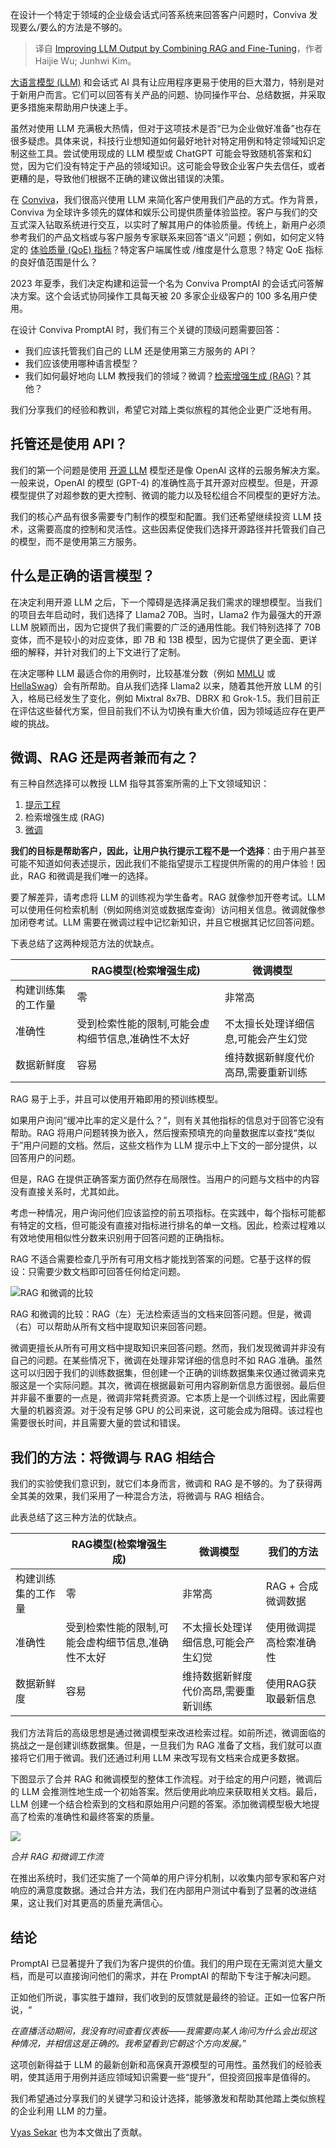 
<!--
title: 通过结合RAG和微调来改进LLM输出
cover: https://cdn.thenewstack.io/media/2024/04/e3e72775-llm-finetuning-rag.jpeg
-->

在设计一个特定于领域的企业级会话式问答系统来回答客户问题时，Conviva 发现要么/要么的方法是不够的。

> 译自 [Improving LLM Output by Combining RAG and Fine-Tuning](https://thenewstack.io/improving-llm-output-by-combining-rag-and-fine-tuning/)，作者 Haijie Wu; Junhwi Kim。


[大语言模型 (LLM)](https://thenewstack.io/7-guiding-principles-for-working-with-llms/) 和会话式 AI 具有让应用程序更易于使用的巨大潜力，特别是对于新用户而言。它们可以回答有关产品的问题、协同操作平台、总结数据，并采取更多措施来帮助用户快速上手。

虽然对使用 LLM 充满极大热情，但对于这项技术是否“已为企业做好准备”也存在很多疑虑。具体来说，科技行业想知道如何最好地针对特定用例和特定领域知识定制这些工具。尝试使用现成的 LLM 模型或 ChatGPT 可能会导致随机答案和幻觉，因为它们没有特定于产品的领域知识。这可能会导致企业客户失去信任，或者更糟的是，导致他们根据不正确的建议做出错误的决策。

在 [Conviva](https://www.conviva.com/)，我们很高兴使用 LLM 来简化客户使用我们产品的方式。作为背景，Conviva 为全球许多领先的媒体和娱乐公司提供质量体验监控。客户与我们的交互式深入钻取系统进行交互，以实时了解其用户的体验质量。传统上，新用户必须参考我们的产品文档或与客户服务专家联系来回答“语义”问题；例如，如何定义特定的 [体验质量 (QoE) 指标](https://thenewstack.io/why-observability-cant-measure-what-really-matters/)？特定客户端属性或 /维度是什么意思？特定 QoE 指标的良好值范围是什么？

2023 年夏季，我们决定构建和运营一个名为 Conviva PromptAI 的会话式问答解决方案。这个会话式协同操作工具每天被 20 多家企业级客户的 100 多名用户使用。

在设计 Conviva PromptAI 时，我们有三个关键的顶级问题需要回答：

- 我们应该托管我们自己的 LLM 还是使用第三方服务的 API？
- 我们应该使用哪种语言模型？
- 我们如何最好地向 LLM 教授我们的领域？微调？[检索增强生成 (RAG)](https://thenewstack.io/retrieval-augmented-generation-for-llms/)？其他？

我们分享我们的经验和教训，希望它对踏上类似旅程的其他企业更广泛地有用。

## 托管还是使用 API？

我们的第一个问题是使用 [开源 LLM](https://thenewstack.io/large-language-models-open-source-llms-in-2023/) 模型还是像 OpenAI 这样的云服务解决方案。一般来说，OpenAI 的模型 (GPT-4) 的准确性高于其开源对应模型。但是，开源模型提供了对超参数的更大控制、微调的能力以及轻松组合不同模型的更好方法。

我们的核心产品有很多需要专门制作的模型和配置。我们还希望继续投资 LLM 技术，这需要高度的控制和灵活性。这些因素促使我们选择开源路径并托管我们自己的模型，而不是使用第三方服务。

## 什么是正确的语言模型？

在决定利用开源 LLM 之后，下一个障碍是选择满足我们需求的理想模型。当我们的项目去年启动时，我们选择了 Llama2 70B。当时，Llama2 作为最强大的开源 LLM 脱颖而出，因为它提供了我们需要的广泛的通用性能。我们特别选择了 70B 变体，而不是较小的对应变体，即 7B 和 13B 模型，因为它提供了更全面、更详细的解释，并针对我们的上下文进行了定制。

在决定哪种 LLM 最适合你的用例时，比较基准分数（例如 [MMLU](https://github.com/hendrycks/test) 或 [HellaSwag](https://rowanzellers.com/hellaswag/)）会有所帮助。自从我们选择 Llama2 以来，随着其他开放 LLM 的引入，格局已经发生了变化，例如 Mixtral 8x7B、DBRX 和 Grok-1.5。我们目前正在评估这些替代方案，但目前我们不认为切换有重大价值，因为领域适应存在更严峻的挑战。

## 微调、RAG 还是两者兼而有之？

有三种自然选择可以教授 LLM 指导其答案所需的上下文领域知识：

1. [提示工程](https://roadmap.sh/prompt-engineering)
2. 检索增强生成 (RAG)
3. [微调](https://thenewstack.io/what-is-a-large-language-model/)

**我们的目标是帮助客户，因此，让用户执行提示工程不是一个选择**：由于用户甚至可能不知道如何表述提示，因此我们不能指望提示工程提供所需的的用户体验！因此，RAG 和微调是我们唯一的选择。

要了解差异，请考虑将 LLM 的训练视为学生备考。RAG 就像参加开卷考试。LLM 可以使用任何检索机制（例如网络浏览或数据库查询）访问相关信息。微调就像参加闭卷考试。LLM 需要在微调过程中记忆新知识，并且它根据其记忆回答问题。

下表总结了这两种规范方法的优缺点。

|  | RAG模型(检索增强生成) | 微调模型 |
| --- | --- | --- |
| 构建训练集的工作量 | 零 | 非常高 |
| 准确性 | 受到检索性能的限制,可能会虚构细节信息,准确性不太好 | 不太擅长处理详细信息,可能会产生幻觉 |
| 数据新鲜度 | 容易 | 维持数据新鲜度代价高昂,需要重新训练 |

RAG 易于上手，并且可以使用开箱即用的预训练模型。

如果用户询问“缓冲比率的定义是什么？”，则有关其他指标的信息对于回答它没有帮助。RAG 将用户问题转换为嵌入，然后搜索预填充的向量数据库以查找“类似于”用户问题的文档。然后，这些文档作为 LLM 提示中上下文的一部分提供，以回答用户的问题。

但是，RAG 在提供正确答案方面仍然存在局限性。当用户的问题与文档中的内容没有直接关系时，尤其如此。

考虑一种情况，用户询问他们应该监控的前五项指标。在实践中，每个指标可能都有特定的文档，但可能没有直接对指标进行排名的单一文档。因此，检索过程难以有效地使用相似性分数来识别用于回答问题的正确指标。

RAG 不适合需要检查几乎所有可用文档才能找到答案的问题。它基于这样的假设：只需要少数文档即可回答任何给定问题。

![RAG 和微调的比较](https://cdn.thenewstack.io/media/2024/04/c4baa5b7-rag-finetuning-comparison-1024x757.png)

RAG 和微调的比较：RAG（左）无法检索适当的文档来回答问题。但是，微调（右）可以帮助从所有文档中提取知识来回答问题。

微调更擅长从所有可用文档中提取知识来回答问题。然而，我们发现微调并非没有自己的问题。在某些情况下，微调在处理非常详细的信息时不如 RAG 准确。虽然这可以归因于我们的训练数据集，但创建一个正确的训练数据集来仅通过微调来克服这是一个实际问题。其次，微调在根据最新可用内容刷新信息方面很弱。最后但并非最不重要的一点是，微调非常耗费资源。它本质上是一个训练过程，因此需要大量的机器资源。对于没有足够 GPU 的公司来说，这可能会成为阻碍。该过程也需要很长时间，并且需要大量的尝试和错误。

## 我们的方法：将微调与 RAG 相结合

我们的实验使我们意识到，就它们本身而言，微调和 RAG 是不够的。为了获得两全其美的效果，我们采用了一种混合方法，将微调与 RAG 相结合。

此表总结了这三种方法的优缺点。

|  | RAG模型(检索增强生成) | 微调模型 | 我们的方法 |
|------|------------------------|-----------|--------------|
| 构建训练集的工作量 | 零 | 非常高 | RAG + 合成微调数据 |
| 准确性 | 受到检索性能的限制,可能会虚构细节信息,准确性不太好 | 不太擅长处理详细信息,可能会产生幻觉 | 使用微调提高检索准确性 |
| 数据新鲜度 | 容易 | 维持数据新鲜度代价高昂,需要重新训练 | 使用RAG获取最新信息 |

我们方法背后的高级思想是通过微调模型来改进检索过程。如前所述，微调面临的挑战之一是创建训练数据集。但是，一旦我们为 RAG 准备了文档，我们就可以直接将它们用于微调。我们还通过利用 LLM 来改写现有文档来合成更多数据。

下图显示了合并 RAG 和微调模型的整体工作流程。对于给定的用户问题，微调后的 LLM 会推测性地生成一个初始答案。然后使用此响应来获取相关文档。最后，LLM 创建一个结合检索到的文档和原始用户问题的答案。添加微调模型极大地提高了检索的准确性和最终答案的质量。

![](https://cdn.thenewstack.io/media/2024/04/5d90f3ed-merged-rag-finetuning-model-1024x84.png)

*合并 RAG 和微调工作流*

在推出系统时，我们还实施了一个简单的用户评分机制，以收集内部专家和客户对响应的满意度数据。通过合并方法，我们在内部用户测试中看到了显著的改进结果，这让我们对其更高的质量充满信心。

## 结论

PromptAI 已显著提升了我们为客户提供的价值。我们的用户现在无需浏览大量文档，而是可以直接询问他们的需求，并在 PromptAI 的帮助下专注于解决问题。

正如他们所说，事实胜于雄辩，我们收到的反馈就是最终的验证。正如一位客户所说，“

*在直播活动期间，我没有时间查看仪表板——我需要向某人询问为什么会出现这种情况，并相信这是正确的。我希望看到它朝这个方向发展。*”

这项创新得益于 LLM 的最新创新和高保真开源模型的可用性。虽然我们的经验表明，使其适用于用例并适应领域知识需要一些“提升”，但投资回报率是值得的。

我们希望通过分享我们的关键学习和设计选择，能够激发和帮助其他踏上类似旅程的企业利用 LLM 的力量。

[Vyas Sekar](https://thenewstack.io/author/vyas-sekar/) 也为本文做出了贡献。
